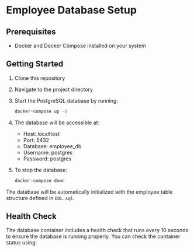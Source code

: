 # Employee Database Setup

## Prerequisites
- Docker and Docker Compose installed on your system

## Getting Started

1. Clone this repository
2. Navigate to the project directory
3. Start the PostgreSQL database by running:
   ```bash
   docker-compose up -d
   ```
4. The database will be accessible at:
   - Host: localhost
   - Port: 5432
   - Database: employee_db
   - Username: postgres
   - Password: postgres

5. To stop the database:
   ```bash
   docker-compose down
   ```

The database will be automatically initialized with the employee table structure defined in `DDL.sql`.

## Health Check
The database container includes a health check that runs every 10 seconds to ensure the database is running properly. You can check the container status using:
